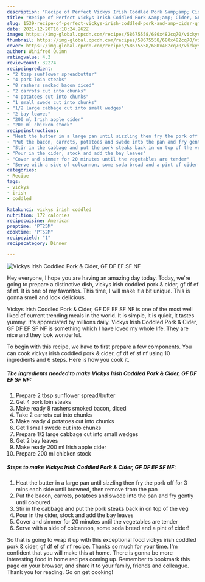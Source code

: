 ```yaml
---
description: "Recipe of Perfect Vickys Irish Coddled Pork &amp;amp; Cider, GF DF EF SF NF"
title: "Recipe of Perfect Vickys Irish Coddled Pork &amp;amp; Cider, GF DF EF SF NF"
slug: 1539-recipe-of-perfect-vickys-irish-coddled-pork-and-amp-cider-gf-df-ef-sf-nf
date: 2021-12-20T16:18:24.262Z
image: https://img-global.cpcdn.com/recipes/58675558/680x482cq70/vickys-irish-coddled-pork-cider-gf-df-ef-sf-nf-recipe-main-photo.jpg
thumbnail: https://img-global.cpcdn.com/recipes/58675558/680x482cq70/vickys-irish-coddled-pork-cider-gf-df-ef-sf-nf-recipe-main-photo.jpg
cover: https://img-global.cpcdn.com/recipes/58675558/680x482cq70/vickys-irish-coddled-pork-cider-gf-df-ef-sf-nf-recipe-main-photo.jpg
author: Winifred Quinn
ratingvalue: 4.3
reviewcount: 32274
recipeingredient:
- "2 tbsp sunflower spreadbutter"
- "4 pork loin steaks"
- "8 rashers smoked bacon diced"
- "2 carrots cut into chunks"
- "4 potatoes cut into chunks"
- "1 small swede cut into chunks"
- "1/2 large cabbage cut into small wedges"
- "2 bay leaves"
- "200 ml Irish apple cider"
- "200 ml chicken stock"
recipeinstructions:
- "Heat the butter in a large pan until sizzling then fry the pork off for 3 mins each side until browned, then remove from the pan"
- "Put the bacon, carrots, potatoes and swede into the pan and fry gently until coloured"
- "Stir in the cabbage and put the pork steaks back in on top of the veg"
- "Pour in the cider, stock and add the bay leaves"
- "Cover and simmer for 20 minutes until the vegetables are tender"
- "Serve with a side of colcannon, some soda bread and a pint of cider!"
categories:
- Recipe
tags:
- vickys
- irish
- coddled

katakunci: vickys irish coddled 
nutrition: 172 calories
recipecuisine: American
preptime: "PT25M"
cooktime: "PT52M"
recipeyield: "1"
recipecategory: Dinner

---
```



![Vickys Irish Coddled Pork &amp; Cider, GF DF EF SF NF](https://img-global.cpcdn.com/recipes/58675558/680x482cq70/vickys-irish-coddled-pork-cider-gf-df-ef-sf-nf-recipe-main-photo.jpg)

Hey everyone, I hope you are having an amazing day today. Today, we're going to prepare a distinctive dish, vickys irish coddled pork &amp; cider, gf df ef sf nf. It is one of my favorites. This time, I will make it a bit unique. This is gonna smell and look delicious.

Vickys Irish Coddled Pork &amp; Cider, GF DF EF SF NF is one of the most well liked of current trending meals in the world. It is simple, it is quick, it tastes yummy. It's appreciated by millions daily. Vickys Irish Coddled Pork &amp; Cider, GF DF EF SF NF is something which I have loved my whole life. They are nice and they look wonderful.




To begin with this recipe, we have to first prepare a few components. You can cook vickys irish coddled pork &amp; cider, gf df ef sf nf using 10 ingredients and 6 steps. Here is how you cook it.

<!--inarticleads1-->

##### The ingredients needed to make Vickys Irish Coddled Pork &amp; Cider, GF DF EF SF NF:

1. Prepare 2 tbsp sunflower spread/butter
1. Get 4 pork loin steaks
1. Make ready 8 rashers smoked bacon, diced
1. Take 2 carrots cut into chunks
1. Make ready 4 potatoes cut into chunks
1. Get 1 small swede cut into chunks
1. Prepare 1/2 large cabbage cut into small wedges
1. Get 2 bay leaves
1. Make ready 200 ml Irish apple cider
1. Prepare 200 ml chicken stock




<!--inarticleads2-->

##### Steps to make Vickys Irish Coddled Pork &amp; Cider, GF DF EF SF NF:

1. Heat the butter in a large pan until sizzling then fry the pork off for 3 mins each side until browned, then remove from the pan
1. Put the bacon, carrots, potatoes and swede into the pan and fry gently until coloured
1. Stir in the cabbage and put the pork steaks back in on top of the veg
1. Pour in the cider, stock and add the bay leaves
1. Cover and simmer for 20 minutes until the vegetables are tender
1. Serve with a side of colcannon, some soda bread and a pint of cider!




So that is going to wrap it up with this exceptional food vickys irish coddled pork &amp; cider, gf df ef sf nf recipe. Thanks so much for your time. I'm confident that you will make this at home. There is gonna be more interesting food in home recipes coming up. Remember to bookmark this page on your browser, and share it to your family, friends and colleague. Thank you for reading. Go on get cooking!
